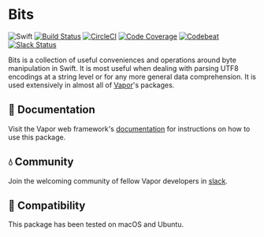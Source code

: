 # Bits

![Swift](http://img.shields.io/badge/swift-3.0-brightgreen.svg)
[![Build Status](https://travis-ci.org/vapor/bits.svg?branch=master)](https://travis-ci.org/vapor/bits)
[![CircleCI](https://circleci.com/gh/vapor/bits.svg?style=shield)](https://circleci.com/gh/vapor/bits)
[![Code Coverage](https://codecov.io/gh/vapor/bits/branch/master/graph/badge.svg)](https://codecov.io/gh/vapor/bits)
[![Codebeat](https://codebeat.co/badges/a793ad97-47e3-40d9-82cf-2aafc516ef4e)](https://codebeat.co/projects/github-com-vapor-bits)
[![Slack Status](http://vapor.team/badge.svg)](http://vapor.team)

Bits is a collection of useful conveniences and operations around byte manipulation in Swift. It is most useful when dealing with parsing UTF8 encodings at a string level or for any more general data comprehension. It is used extensively in almost all of [Vapor](https://github.com/vapor/vapor)'s packages.

## 📖 Documentation

Visit the Vapor web framework's [documentation](http://docs.vapor.codes) for instructions on how to use this package.

## 💧 Community

Join the welcoming community of fellow Vapor developers in [slack](http://vapor.team).

## 🔧 Compatibility

This package has been tested on macOS and Ubuntu.
